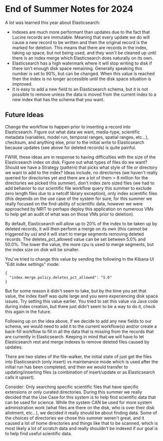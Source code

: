 # End of Summer Notes for 2024

A lot was learned this year about Elasticsearch:
* Indexes are much more performant than updates due to the fact that Lucine records are immutable.  Meaning that every update
we do will cause a new record to be written and then the original record is the marked for deletion.  This means that there
are records in the index, taking up space, but not being used, and they won't be cleaned up until there is an index merge
which Elasticsearch does naturally on its own.
* Elasticsearch has a high watermark where it will stop writing to disk if there isn't enough disk space remaining.  Generally speaking
this number is set to 90%, but can be changed.  When this value is reached then the index is no longer accessible until the
disk space situation is improved.
* It is easy to add a new field to an Elasticsearch schema, but it is not possible to remove unless the data is moved
from the current index to a new index that has the schema that you want.

## Future Ideas

Change the workflow to happen prior to inserting a record into Elasticsearch.  Figure out what data we want, media-type, 
scientific metadata (variables, model run, temporal ranges, spatial ranges, etc...), checksum, and anything else, prior to
the initial write to Elasticsearch because updates (see above for deleted records) is quite painful.

FWIW, these ideas are in response to having difficulties with the size of the Elasticsearch index on disk.  Figure out what
types of files do we want?  Should we have a Strategy (pattern) that picks what style of file or directory we want to add
to the index?  Ideas include, no directories (we haven't really queried for directories yet and there are a lot of them > 8
million for the directories we picked this summer), don't index zero sized files (we had to add behavior to our scientific
file workflow query this summer to exclude zero length files due to a netcdf library exception), only index scientific files
(this depends on the use case of the system for sure, for this summer we really focused on the find-ability of scientific
data, however we were approached by NRIT to perhaps deploy this application on numerous VMs to help get an audit of what was
on those VMs prior to deletion).

By default, Elasticsearch will allow up to 20% of the index to be taken up by deleted records, it will then perform a merge
on its own (this cannot be triggered by us) and it will start to merge segments removing deleted records.  The deletes_pct_allowed
value can be set between 5.0% and 50.0%.  The lower the value, the more cpu is used to merge segments, but the index size
on disk will be smaller.

You've tried to change this value by sending the following in the Kibana UI "Edit index settings" mode:
```
{
  "index.merge.policy.deletes_pct_allowed": "5.0"
}
```

But for some reason it didn't seem to take, but by the time you set that value, the index itself was quite large and you were
experiencing disk space issues.  Try setting this value earlier.  You tried to set this value via Java code during index
creation, but there just didn't seem to be a way to do it, check this again in the future.

Following up on the idea above, if we decide to add any new fields to our schema, we would need to add it to the current workflow(s)
and/or create a back-fill workflow to fill in all the data that is missing from the records that are currently in Elasticsearch.
Keeping in mind that we will have to let Elasticsearch rest and merge indexes to remove deleted files caused by updates.

There are two states of the file-walker, the initial state of just get the files into Elasticsearch (only insert) vs maintenance mode which
is used after the initial run has been completed, and then we would transfer to updating/inserting files (a combination of
insert/update or as Elasticsearch calls it upsert).

Consider:  Only searching specific scientific files that have specific extensions or only curated directories.  During this
summer we really decided that the Use Case for this system is to help find scientific data that can be used for science.  While
the system CAN be used for more system administration work (what files are there on the disk, who is over their disk allotment, etc...),
we decided it really should be about finding data.  Some of the choices of directories we chose this summer weren't great, and it caused
a lot of home directories and things like that to be scanned, which is most likely a lot of scratch data and really
shouldn't be indexed if our goal is to help find useful scientific data.